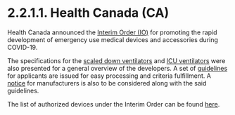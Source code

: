 # 2.2.1.1. Health Canada (CA)

Health Canada announced the [Interim Order (IO)](https://www.canada.ca/en/health-canada/services/drugs-health-products/covid19-industry/interim-order-respecting-clinical-trials-medical-devices-drugs.html) for promoting the rapid development of
emergency use medical devices and accessories during COVID-19. 

The specifications for the [scaled down ventilators](https://buyandsell.gc.ca/sites/buyandsell.gc.ca/files/non-icu-ventilator-requirements_0.pdf) and [ICU ventilators](https://buyandsell.gc.ca/sites/buyandsell.gc.ca/files/ventilatorspecs2020covid19outbreak.pdf) were also presented for a general overview of the developers. A set of [guidelines](https://www.canada.ca/en/health-canada/services/drugs-health-products/drug-products/announcements/interim-order-importation-sale-medical-devices-covid-19/guidance-medical-device-applications.html) for applicants are issued for easy
processing and criteria fulfillment. A [notice](https://www.canada.ca/en/health-canada/services/drugs-health-products/medical-devices/activities/announcements/covid19-notice-importation-sale-ventilators.html#a1) for manufacturers is also to be considered along with the said guidelines. 

The list of authorized devices under the Interim Order can be found [here](https://www.canada.ca/en/health-canada/services/drugs-health-products/covid19-industry/medical-devices/authorized/other.html).
